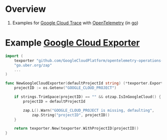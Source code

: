 # Overview
1. Examples for [Google Cloud Trace](https://cloud.google.com/trace) with [OpenTelemetry](https://opentelemetry.io/) (in [go](https://go.dev/))


# Example [Google Cloud Exporter](https://github.com/GoogleCloudPlatform/opentelemetry-operations-go)
```go
import (
    texporter "github.com/GoogleCloudPlatform/opentelemetry-operations-go/exporter/trace"
    "go.uber.org/zap"
    ...
)

func NewGoogleCloudExporter(defaultProjectId string) (*texporter.Exporter, error) {
	projectID := os.Getenv("GOOGLE_CLOUD_PROJECT")

	if strings.TrimSpace(projectID) == "" && otzap.IsInGoogleCloud() {
		projectID = defaultProjectId

		zap.L().Warn("GOOGLE_CLOUD_PROJECT is missing, defaulting",
			zap.String("projectID", projectID))
	}

	return texporter.New(texporter.WithProjectID(projectID))
}
```
